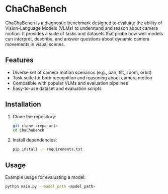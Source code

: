 # ChaChaBench

ChaChaBench is a diagnostic benchmark designed to evaluate the ability of Vision-Language Models (VLMs) to understand and reason about camera motion. It provides a suite of tasks and datasets that probe how well models can interpret, describe, and answer questions about dynamic camera movements in visual scenes.

## Features
- Diverse set of camera motion scenarios (e.g., pan, tilt, zoom, orbit)
- Task suite for both recognition and reasoning about camera motion
- Compatible with popular VLMs and evaluation pipelines
- Easy-to-use dataset and evaluation scripts

## Installation
1. Clone the repository:
   ```bash
   git clone <repo-url>
   cd ChaChaBench
   ```
2. Install dependencies:
   ```bash
   pip install -r requirements.txt
   ```

## Usage
Example usage for evaluating a model:
```bash
python main.py --model_path <model_path>
```
